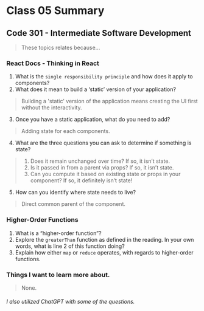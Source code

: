 # Class 05 Summary
## Code 301 - Intermediate Software Development

> These topics relates because...

### React Docs - Thinking in React
1. What is the `single responsibility principle` and how does it apply to components?
2. What does it mean to build a ‘static’ version of your application?
> Building a 'static' version of the application means creating the UI first without the interactivity.
3. Once you have a static application, what do you need to add?
> Adding state for each components.
4. What are the three questions you can ask to determine if something is state?
> 1. Does it remain unchanged over time? If so, it isn’t state.
> 2. Is it passed in from a parent via props? If so, it isn’t state.
> 3. Can you compute it based on existing state or props in your component? If so, it definitely isn’t state!
5. How can you identify where state needs to live?
> Direct common parent of the component.

### Higher-Order Functions
1. What is a “higher-order function”?
2. Explore the `greaterThan` function as defined in the reading. In your own words, what is line 2 of this function doing?
3. Explain how either `map` or `reduce` operates, with regards to higher-order functions.

### Things I want to learn more about.
> None.


###### I also utilized ChatGPT with some of the questions.